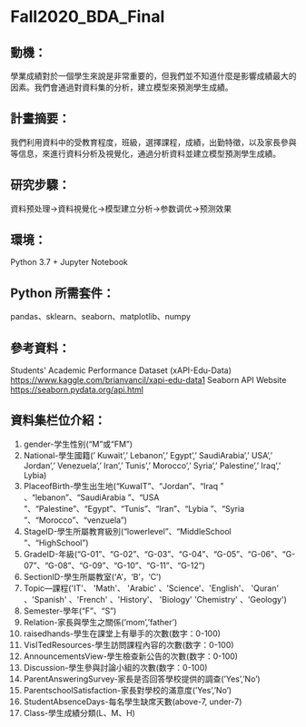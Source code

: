 # Fall2020_BDA_Final
## 動機：
學業成績對於一個學生來說是非常重要的，但我們並不知道什麼是影響成績最大的因素。我們會通過對資料集的分析，建立模型來預測學生成績。

## 計畫摘要：
我們利用資料中的受教育程度，班級，選擇課程，成績，出勤特徵，以及家長參與等信息，來進行資料分析及視覺化，通過分析資料並建立模型預測學生成績。

## 研究步驟：
資料预处理->資料視覺化->模型建立分析->参数调优->预测效果

## 環境：
Python 3.7 + Jupyter Notebook

## Python 所需套件：
pandas、sklearn、seaborn、matplotlib、numpy

## 參考資料：
Students' Academic Performance Dataset (xAPI-Edu-Data) https://www.kaggle.com/brianvancil/xapi-edu-data1
Seaborn API Website
https://seaborn.pydata.org/api.html

## 資料集栏位介紹：
1.	gender-学生性别(“M”或“FM”)
2.	National-學生國籍(’ Kuwait’,’ Lebanon’,’ Egypt’,’ SaudiArabia’,’ USA’,’ Jordan’,’ Venezuela’,’ Iran’,’ Tunis’,’ Morocco’,’ Syria’,’ Palestine’,’ Iraq’,’ Lybia)
3.	PlaceofBirth-學生出生地(“KuwaIT”、“Jordan”、“Iraq ”  、“lebanon”、“SaudiArabia ”、“USA ”、“Palestine”、“Egypt”、“Tunis”、“Iran”、“Lybia ”、“Syria ”、“Morocco”、“venzuela”)
4.	StageID-學生所屬教育級別(“lowerlevel”、“MiddleSchool ”、“HighSchool”)
5.	GradeID-年級(“G-01”、“G-02”、“G-03”、“G-04”、“G-05”、“G-06”、“G-07”、“G-08”、“G-09”、“G-10”、“G-11”、“G-12”)
6.	SectionID-學生所屬教室(‘A’，‘B’，‘C’)
7.	Topic—課程('IT'、 'Math'、 'Arabic' 、'Science'、'English'、 'Quran' 、'Spanish' 、'French' 、'History'、 'Biology' 'Chemistry' 、'Geology')
8.	Semester-學年(“F”、“S”)
9.	Relation-家長與學生之關係(’mom’,’father’)
10.	raisedhands-學生在課堂上有舉手的次數(数字：0-100)
11.	VisITedResources-學生訪問課程內容的次數(数字：0-100)
12.	AnnouncementsView-學生檢查新公告的次數(数字：0-100)
13.	Discussion-學生參與討論小組的次數(数字：0-100)
14.	ParentAnsweringSurvey-家長是否回答學校提供的調查(’Yes’,’No’)
15.	ParentschoolSatisfaction-家長對學校的滿意度(’Yes’,’No’)
16.	StudentAbsenceDays-每名學生缺席天數(above-7, under-7)
17.	Class-學生成績分類(L、M、H)

